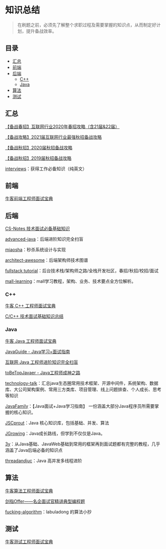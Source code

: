 # 知识总结

> 在刷题之前，必须先了解整个求职过程及需要掌握的知识点，从而制定好计划，提升备战效率。
>



## 目录

- [汇总](#汇总)
- [前端](#前端)
- [后端](#后端)
  - [C++](#C++)
  - [Java](#Java)
- [算法](#算法)
- [测试](#测试)



## 汇总

[【备战春招】互联网行业2020年春招攻略（含21届&22届）](https://www.nowcoder.com/discuss/581786)

[【备战攻略】2021届互联网行业最强秋招备战攻略](https://www.nowcoder.com/discuss/442274)

[【备战秋招】2020届秋招备战攻略](https://www.nowcoder.com/discuss/197116) 

[【备战秋招】2019届秋招备战攻略](https://www.nowcoder.com/discuss/83857)

[interviews](https://github.com/kdn251/interviews)：获得工作必备知识（纯英文）



## 前端

[牛客前端工程师面试宝典](https://www.nowcoder.com/tutorial/96/f5212664ab664984882b00635066ded2)



## 后端

[CS-Notes 技术面试必备基础知识](https://github.com/CyC2018/CS-Notes)

[advanced-java](https://github.com/doocs/advanced-java)：后端进阶知识完全扫盲

[miaosha](https://github.com/qiurunze123/miaosha)：秒杀系统设计与实现

[architect-awesome](https://github.com/xingshaocheng/architect-awesome)：后端架构师技术图谱

[fullstack tutorial](https://github.com/frank-lam/fullstack-tutorial)：后台技术栈/架构师之路/全栈开发社区，春招/秋招/校招/面试

[mall-learning](https://github.com/macrozheng/mall-learning)：mall学习教程，架构、业务、技术要点全方位解析。



### C++

[牛客 C++ 工程师面试宝典](https://www.nowcoder.com/tutorial/93/8ba2828006dd42879f3a9029eabde9f1)

[C/C++ 技术面试基础知识总结](https://github.com/huihut/interview)



### Java

[牛客 Java 工程师面试宝典](https://www.nowcoder.com/tutorial/94/ea1986fcff294f6292385703e94689e8)

[JavaGuide - Java学习+面试指南](https://github.com/Snailclimb/JavaGuide)

[互联网 Java 工程师进阶知识完全扫盲](https://github.com/doocs/advanced-java)

[toBeTopJavaer - Java工程师成神之路](https://github.com/hollischuang/toBeTopJavaer)

[technology-talk](https://github.com/aalansehaiyang/technology-talk)：汇总java生态圈常用技术框架、开源中间件，系统架构、数据库、大公司架构案例、常用三方类库、项目管理、线上问题排查、个人成长、思考等知识    

[JavaFamily](https://github.com/AobingJava/JavaFamily)：【Java面试+Java学习指南】 一份涵盖大部分Java程序员所需要掌握的核心知识。    

[JSCprout](https://github.com/crossoverJie/JCSprout)：Java 核心知识库，包括基础、并发、算法

[JGrowing](https://github.com/javagrowing/JGrowing)：Java成长路线，但学到不仅仅是Java。

[3y](https://github.com/ZhongFuCheng3y/3y)：从Java基础、JavaWeb基础到常用的框架再到面试题都有完整的教程，几乎涵盖了Java后端必备的知识点    

[threadandjuc](https://github.com/qiurunze123/threadandjuc)：Java 高并发多线程进阶





## 算法

[牛客算法工程师面试宝典](https://www.nowcoder.com/tutorial/95/17d29b1ea4bc438f8d61e90db54e6cc0)

[剑指Offer——名企面试官精讲典型编程题](https://github.com/gatieme/CodingInterviews)

[fucking-algorithm](https://github.com/labuladong/fucking-algorithm)：labuladong 的算法小抄



## 测试

[牛客测试工程师面试宝典](https://www.nowcoder.com/tutorial/97/761542e6787144eb918eb8a77b961d86)








